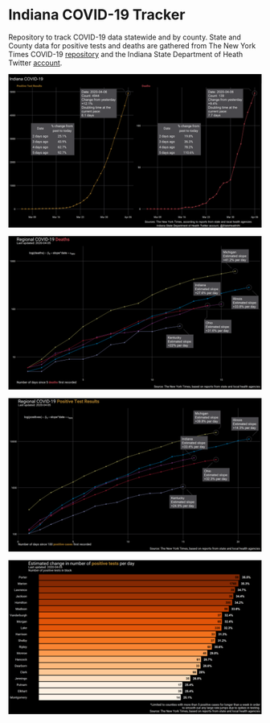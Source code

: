 
# Indiana COVID-19 Tracker

Repository to track COVID-19 data statewide and by county. State and
County data for positive tests and deaths are gathered from The New York
Times COVID-19 [repository](https://github.com/nytimes/covid-19-data)
and the Indiana State Department of Heath Twitter
[account](https://twitter.com/StateHealthIN?ref_src=twsrc%5Egoogle%7Ctwcamp%5Eserp%7Ctwgr%5Eauthor).

![](plots/ind-line-2020-04-06.png)

![](plots/region-dea-line-2020-04-05.png)

![](plots/region-pos-line-2020-04-05.png)

![](plots/county-pos-bar-2020-04-05.png)
